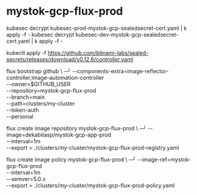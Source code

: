 # mystok-gcp-flux-prod

kubesec decrypt kubesec-prod-mystok-gcp-sealedsecret-cert.yaml | k apply -f -
kubesec decrypt kubesec-dev-mystok-gcp-sealedsecret-cert.yaml | k apply -f -

kubectl apply -f https://github.com/bitnami-labs/sealed-secrets/releases/download/v0.12.6/controller.yaml

flux bootstrap github \                                                                                                                                     ─╯
  --components-extra=image-reflector-controller,image-automation-controller \
  --owner=$GITHUB_USER \
  --repository=mystok-gcp-flux-prod \
  --branch=main \
  --path=clusters/my-cluster \
  --token-auth \
  --personal

flux create image repository mystok-gcp-flux-prod \                        ─╯
--image=dekabitasp/mystok-gcp-app-prod \
--interval=1m \
--export > ./clusters/my-cluster/mystok-gcp-flux-prod-registry.yaml

flux create image policy mystok-gcp-flux-prod \                                                                                                             ─╯
--image-ref=mystok-gcp-flux-prod \
--interval=1m \
--semver=5.0.x \
--export > ./clusters/my-cluster/mystok-gcp-flux-prod-policy.yaml    
